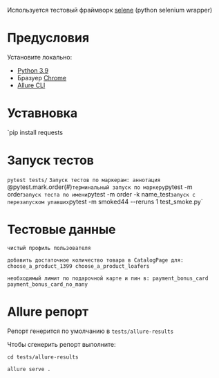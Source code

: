 Используется тестовый фраймворк [selene](https://github.com/yashaka/selene) (python selenium wrapper)

# Предусловия

Установите локально:

- [Python 3.9](https://www.python.org/)
- Бразуер [Chrome](https://www.google.com/chrome/)
- [Allure CLI](https://github.com/allure-framework/allure2)

# Уставновка

`pip install requests

# Запуск тестов

`pytest tests/`
`Запуск тестов по маркерам:
аннотация `@pytest.mark.order(#)`
терминальный запуск по маркеру `pytest -m order`
запуск теста по имени `pytest -m order -k name_test`
запуск с перезапуском упавших `pytest -m smoked44 --reruns 1 test_smoke.py`

# Тестовые данные

`чистый профиль пользователя`

`добавить достаточное количество товара в CatalogPage для:
choose_a_product_1399
choose_a_product_loafers`

`необходимый лимит по подарочной карте и пин в:
payment_bonus_card
payment_bonus_card_no_many`

# Allure репорт

Репорт генерится по умолчанию в `tests/allure-results`

Чтобы сгенерить репорт выполните:

`cd tests/allure-results`

`allure serve .`









